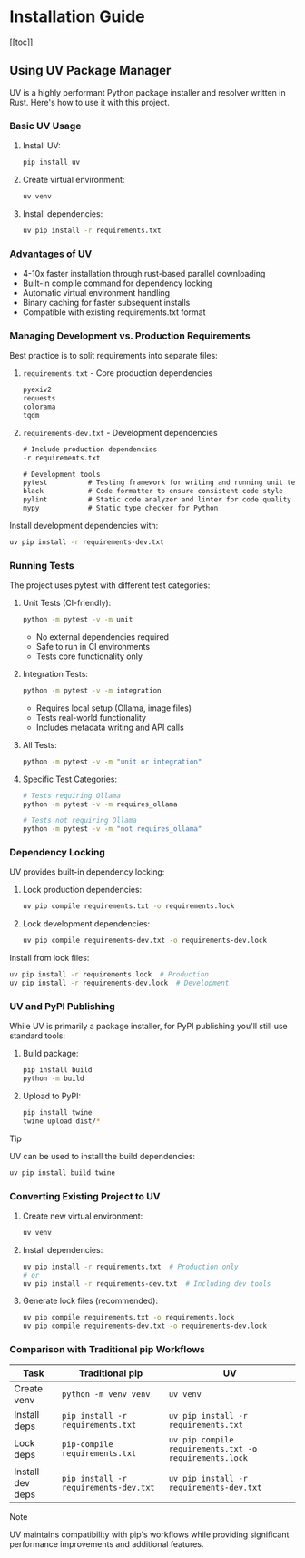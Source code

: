 # Installation Guide

[[toc]]

## Using UV Package Manager

UV is a highly performant Python package installer and resolver written in Rust. Here's how to use it with this project.

### Basic UV Usage

1. Install UV:

    ```bash
    pip install uv
    ```

2. Create virtual environment:

    ```bash
    uv venv
    ```

3. Install dependencies:

    ```bash
    uv pip install -r requirements.txt
    ```

### Advantages of UV

- 4-10x faster installation through rust-based parallel downloading
- Built-in compile command for dependency locking
- Automatic virtual environment handling
- Binary caching for faster subsequent installs
- Compatible with existing requirements.txt format

### Managing Development vs. Production Requirements

Best practice is to split requirements into separate files:

1. `requirements.txt` - Core production dependencies

    ```txt
    pyexiv2
    requests
    colorama
    tqdm
    ```

2. `requirements-dev.txt` - Development dependencies

    ```txt
    # Include production dependencies
    -r requirements.txt

    # Development tools
    pytest          # Testing framework for writing and running unit tests
    black           # Code formatter to ensure consistent code style
    pylint          # Static code analyzer and linter for code quality
    mypy            # Static type checker for Python
    ```

Install development dependencies with:

```bash
uv pip install -r requirements-dev.txt
```

### Running Tests

The project uses pytest with different test categories:

1. Unit Tests (CI-friendly):

    ```bash
    python -m pytest -v -m unit
    ```

    - No external dependencies required
    - Safe to run in CI environments
    - Tests core functionality only

2. Integration Tests:

    ```bash
    python -m pytest -v -m integration
    ```

    - Requires local setup (Ollama, image files)
    - Tests real-world functionality
    - Includes metadata writing and API calls

3. All Tests:

    ```bash
    python -m pytest -v -m "unit or integration"
    ```

4. Specific Test Categories:

    ```bash
    # Tests requiring Ollama
    python -m pytest -v -m requires_ollama

    # Tests not requiring Ollama
    python -m pytest -v -m "not requires_ollama"
    ```

### Dependency Locking

UV provides built-in dependency locking:

1. Lock production dependencies:

    ```bash
    uv pip compile requirements.txt -o requirements.lock
    ```

2. Lock development dependencies:

    ```bash
    uv pip compile requirements-dev.txt -o requirements-dev.lock
    ```

Install from lock files:

```bash
uv pip install -r requirements.lock  # Production
uv pip install -r requirements-dev.lock  # Development
```

### UV and PyPI Publishing

While UV is primarily a package installer, for PyPI publishing you'll still use standard tools:

1. Build package:

    ```bash
    pip install build
    python -m build
    ```

2. Upload to PyPI:

    ```bash
    pip install twine
    twine upload dist/*
    ```

> [!TIP]
> UV can be used to install the build dependencies:
>
> ```bash
> uv pip install build twine
> ```

### Converting Existing Project to UV

1. Create new virtual environment:

    ```bash
    uv venv
    ```

2. Install dependencies:

    ```bash
    uv pip install -r requirements.txt  # Production only
    # or
    uv pip install -r requirements-dev.txt  # Including dev tools
    ```

3. Generate lock files (recommended):

    ```bash
    uv pip compile requirements.txt -o requirements.lock
    uv pip compile requirements-dev.txt -o requirements-dev.lock
    ```

### Comparison with Traditional pip Workflows

| Task             | Traditional pip                       | UV                                                     |
| ---------------- | ------------------------------------- | ------------------------------------------------------ |
| Create venv      | `python -m venv venv`                 | `uv venv`                                              |
| Install deps     | `pip install -r requirements.txt`     | `uv pip install -r requirements.txt`                   |
| Lock deps        | `pip-compile requirements.txt`        | `uv pip compile requirements.txt -o requirements.lock` |
| Install dev deps | `pip install -r requirements-dev.txt` | `uv pip install -r requirements-dev.txt`               |

> [!NOTE]
> UV maintains compatibility with pip's workflows while providing significant performance improvements and additional features.
